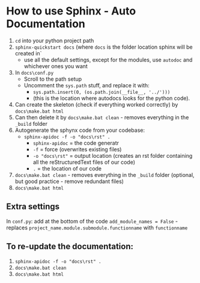 # How to use Sphinx - Auto Documentation


1) `cd` into your python project path
2) `sphinx-quickstart docs` (where `docs` is the folder location sphinx will be created in`
     - use all the default settings, except for the modules, use `autodoc` and whichever ones you want
3) In `docs\conf.py` 
    - Scroll to the path setup
    - Uncomment the `sys.path` stuff, and replace it with:
        - `sys.path.insert(0, (os.path.join(__file__, '../')))`  
        - (this is the location where autodocs looks for the python code).
4) Can create the skeleton (check if everything worked correctly) by `docs\make.bat html` 
5) Can then delete it by `docs\make.bat clean` - removes everything in the `_build` folder
6) Autogenerate the sphynx code from your codebase:
    - `sphinx-apidoc -f -o "docs\rst" .`
        - `sphinx-apidoc` = the code generatr
        - `-f` = force (overwrites existing files)
        - `-o "docs\rst"` = output location (creates an rst folder containing all the reStructuredText files of our code)
        - `.` = the location of our code
7) `docs\make.bat clean` - removes everything in the `_build` folder (optional, but good practice - remove redundant files)
8) `docs\make.bat html`

## Extra settings
In `conf.py`:
add at the bottom of the code `add_module_names = False` - replaces `project_name.module.submodule.functionname` with `functionname`

## To re-update the documentation:

1) `sphinx-apidoc -f -o "docs\rst" .`
2) `docs\make.bat clean`
3) `docs\make.bat html`

